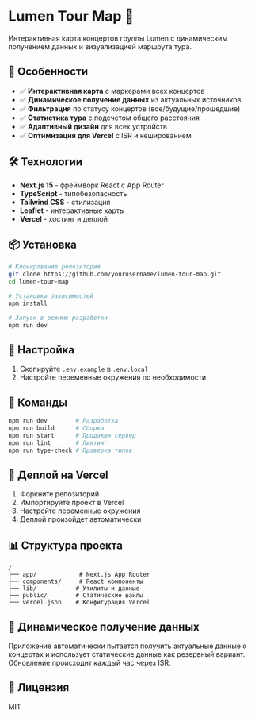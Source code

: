 # Lumen Tour Map 🎸 

Интерактивная карта концертов группы Lumen с динамическим получением данных и визуализацией маршрута тура.

## 🚀 Особенности

- ✅ **Интерактивная карта** с маркерами всех концертов
- ✅ **Динамическое получение данных** из актуальных источников
- ✅ **Фильтрация** по статусу концертов (все/будущие/прошедшие)
- ✅ **Статистика тура** с подсчетом общего расстояния
- ✅ **Адаптивный дизайн** для всех устройств
- ✅ **Оптимизация для Vercel** с ISR и кешированием

## 🛠 Технологии

- **Next.js 15** - фреймворк React с App Router
- **TypeScript** - типобезопасность
- **Tailwind CSS** - стилизация
- **Leaflet** - интерактивные карты
- **Vercel** - хостинг и деплой

## 📦 Установка

```bash
# Клонирование репозитория
git clone https://github.com/yourusername/lumen-tour-map.git
cd lumen-tour-map

# Установка зависимостей
npm install

# Запуск в режиме разработки
npm run dev
```

## 🔧 Настройка

1. Скопируйте `.env.example` в `.env.local`
2. Настройте переменные окружения по необходимости

## 📝 Команды

```bash
npm run dev        # Разработка
npm run build      # Сборка
npm run start      # Продакшн сервер
npm run lint       # Линтинг
npm run type-check # Проверка типов
```

## 🚀 Деплой на Vercel

1. Форкните репозиторий
2. Импортируйте проект в Vercel
3. Настройте переменные окружения
4. Деплой произойдет автоматически

## 📊 Структура проекта

```
/
├── app/            # Next.js App Router
├── components/     # React компоненты
├── lib/           # Утилиты и данные
├── public/        # Статические файлы
└── vercel.json    # Конфигурация Vercel
```

## 🎯 Динамическое получение данных

Приложение автоматически пытается получить актуальные данные о концертах и использует статические данные как резервный вариант. Обновление происходит каждый час через ISR.

## 📄 Лицензия

MIT